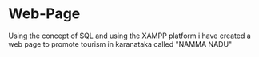 # Web-Page
Using the concept of SQL and using the XAMPP platform i have created a web page to promote tourism in karanataka called "NAMMA NADU"
